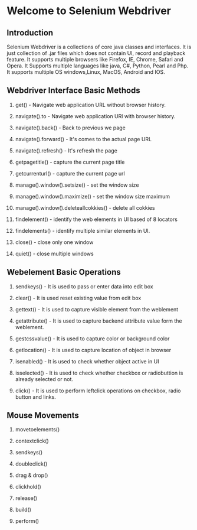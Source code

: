 # Welcome to Selenium Webdriver 



## Introduction

Selenium Webdriver is a collections of core java classes and interfaces. It is just collection of .jar files which does not contain UI, record and playback feature. It supports multiple browsers like Firefox, IE, Chrome, Safari and Opera. It Supports multiple languages like java, C#, Python, Pearl and Php. It supports multiple OS windows,Linux, MacOS, Android and IOS.  



## Webdriver  Interface Basic Methods


1. get() - Navigate web application URL without browser history.

2. navigate().to - Navigate web application URl with browser history.

3. navigate().back() - Back to previous we page

4. navigate().forward() - It's comes to the actual page URL

5. navigate().refresh() - It's refresh the page  

6. getpagetitle() - capture the current page title 

7. getcurrenturl() - capture the current page url

8. manage().window().setsize() - set the window size

9. manage().window().maximize() - set the window size maximum

10. manage().window().deleteallcokkies() - delete all cokkies

11. findelement() - identify the web elements in UI based of 8 locators

12. findelements() - identify  multiple similar elements in UI.

13. close() - close only one window

14. quiet() - close multiple windows

## Webelement Basic Operations

1. sendkeys() - It is used to pass or enter data into edit box

2. clear() - It is used reset existing value from edit box

3. gettext() - It is used to capture visible element from the weblement

4. getattribute() - It is used to capture backend attribute value form the weblement.

5. gestcssvalue() - It is used to capture color or background color

6. getlocation() - It is used to capture location of object in browser

7. isenabled() - It is used to check whether object active in UI 

8. isselected() - It is used to check whether checkbox or radiobuttion is already selected or not.

9. click() - It is used to perform leftclick operations on checkbox, radio button and links.

## Mouse Movements
1. movetoelements()

2. contextclick()

3. sendkeys()

4. doubleclick()

5. drag & drop()

6. clickhold()

7. release()

8. build()

9. perform()

